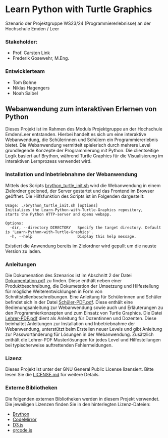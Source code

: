 # Learn Python with Turtle Graphics
Szenario der Projektgruppe WS23/24 (Programmiererlebnisse) an der Hochschule Emden / Leer

### Stakeholder: 
- Prof. Carsten Link
- Frederik Gosewehr, M.Eng.
### Entwicklerteam
- Tom Bohne
- Niklas Hagengers
- Noah Saibel


## Webanwendung zum interaktiven Erlernen von Python
Dieses Projekt ist im Rahmen des Moduls Projektgruppe an der Hochschule Emden/Leer entstanden.
Hierbei handelt es sich um eine interaktive Webanwendung, die Schülerinnen und Schülern ein Programmiererlebnis bietet. Die Webanwendung vermittelt spielerisch durch mehrere Level grundlegende Konzepte der Programmierung mit Python.
Die clientseitige Logik basiert auf Brython, während Turtle Graphics für die Visualisierung im interaktiven Lernprozess verwendet wird.

### Installation und Inbetriebnahme der Webanwendung
Mittels des Scripts [brython_turtle_init.sh](./scripts/brython_turtle_init.sh) wird die Webanwendung in einem Zielordner gecloned, der Server gestartet und das Frontend im Browser geöffnet. Die Hilfsfunktion des Scripts ist im Folgenden dargestellt:
```
Usage: ./brython_turtle_init.sh [options]
Initializes the Learn-Python-with-Turtle-Graphics repository, 
starts the Python HTTP-server and opens webapp.

Options:
  -dir, --directory DIRECTORY   Specify the target directory. Default is 'Learn-Python-with-Turtle-Graphics'.
  -h, --help                    Display this help message.
```
Existiert die Anwendung bereits im Zielordner wird gepullt um die neuste Version zu laden.

### Anleitungen
Die Dokumenation des Szenarios ist im Abschnitt 2 der Datei [Dokumentation.pdf](./documentation/Dokumentation.pdf) zu finden. Diese enthält neben einer Produktbeschreibung, die Dokumetation der Umsetzung und Hilfestellung für mögliche Weiterentwicklungen in Form von Schnittstellenbeschreibungen. Eine Anleitung für Schülerinnen und Schüler befindet sich in der Datei [Schüler-PDF.pdf](./documentation/Schüler-PDF.pdf). Diese enthält eine Bedienungsanleitung zur Webanwendung sowie auch  und Erläuterungen zu den Programmierkonzepten und zum Einsatz von Turtle Graphics. Die Datei [Lehrer-PDF.pdf](./documentation/Lehrer-PDF.pdf) dient als Anleitung für Dozentinnen und Dozenten. Diese beinhaltet Anleitungen zur Installation und Inbetriebnahme der Webanwendung, unterstützt beim Erstellen neuer Levels und gibt Anleitung zur Passwortänderung für Lösungen in der Webanwendung. Zusätzlich enthält die Lehrer-PDF Musterlösungen für jedes Level und Hilfestellungen bei typischerweise auftrettenden Fehlermeldungen.

### Lizenz
Dieses Projekt ist unter der GNU General Public License lizensiert. Bitte lesen Sie die [LICENSE.md](./LICENSE.md) für weitere Details.

### Externe Bibliotheken
Die folgenden externen Bibliotheken werden in diesem Projekt verwendet. Die jeweiligen Lizenzen finden Sie in den hinterlegten Lizenz-Dateien:

- [Brython](./lib/brython/LICENSE)
- [CodeMirror](./lib/codemirror/LICENSE)
- [D3.js](./lib/d3/LICENSE)
- [qrcode.js](./lib/qrcode/LICENSE)
